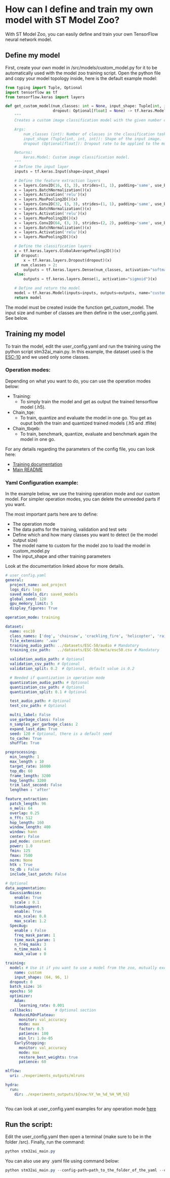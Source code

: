 # How can I define and train my own model with ST Model Zoo?

With ST Model Zoo, you can easily define and train your own TensorFlow neural network model.

## Define my model

First, create your own model in /src/models/custom_model.py for it to be automatically used with the model zoo training script.
Open the python file and copy your model topology inside, here is the default example model:

```python
from typing import Tuple, Optional
import tensorflow as tf
from tensorflow.keras import layers

def get_custom_model(num_classes: int = None, input_shape: Tuple[int, int, int] = None,
                     dropout: Optional[float] = None) -> tf.keras.Model:
    """
    Creates a custom image classification model with the given number of classes and input shape.

    Args:
        num_classes (int): Number of classes in the classification task.
        input_shape (Tuple[int, int, int]): Shape of the input image.
        dropout (Optional[float]): Dropout rate to be applied to the model.

    Returns:
        keras.Model: Custom image classification model.
    """
    # Define the input layer
    inputs = tf.keras.Input(shape=input_shape)

    # Define the feature extraction layers
    x = layers.Conv2D(16, (3, 3), strides=(1, 1), padding='same', use_bias=False)(inputs)
    x = layers.BatchNormalization()(x)
    x = layers.Activation('relu')(x)
    x = layers.MaxPooling2D()(x)
    x = layers.Conv2D(32, (3, 3), strides=(1, 1), padding='same', use_bias=False)(x)
    x = layers.BatchNormalization()(x)
    x = layers.Activation('relu')(x)
    x = layers.MaxPooling2D()(x)
    x = layers.Conv2D(64, (3, 3), strides=(2, 2), padding='same', use_bias=False)(x)
    x = layers.BatchNormalization()(x)
    x = layers.Activation('relu')(x)
    x = layers.MaxPooling2D()(x)

    # Define the classification layers
    x = tf.keras.layers.GlobalAveragePooling2D()(x)
    if dropout:
        x = tf.keras.layers.Dropout(dropout)(x)
    if num_classes > 2:
        outputs = tf.keras.layers.Dense(num_classes, activation="softmax")(x)
    else:
        outputs = tf.keras.layers.Dense(1, activation="sigmoid")(x)

    # Define and return the model
    model = tf.keras.Model(inputs=inputs, outputs=outputs, name="custom_model")
    return model

```
The model must be created inside the function get_custom_model. The input size and number of classes are then define in the user_config.yaml. See below.

## Training my model

To train the model, edit the user_config.yaml and run the training using the python script stm32ai_main.py.
In this example, the dataset used is the [ESC-10](https://github.com/karolpiczak/ESC-50) and we used only some classes.

### Operation modes:

Depending on what you want to do, you can use the operation modes below:

- Training:
    - To simply train the model and get as output the trained tensorflow model (.h5).
- Chain_tqe:
    - To train, quantize and evaluate the model in one go. You get as ouput both the train and quantized trained models (.h5 and .tflite)
- Chain_tbqeb:
    - To train, benchmark, quantize, evaluate and benchmark again the model in one go.

For any details regarding the parameters of the config file, you can look here:

- [Training documentation](../../../src/training/README.md)
- [Main README](../../../src/README.md)


### Yaml Configuration example:

In the example below, we use the training operation mode and our custom model. 
For simpler operation modes, you can delete the unneeded parts if you want. 

The most important parts here are to define:
- The operation mode
- The data paths for the training, validation and test sets
- Define which and how many classes you want to detect (ie the model output size)
- The model name to custom for the model zoo to load the model in custom_model.py
- The input_shape and other training parameters

Look at the documentation linked above for more details.

```yaml
# user_config.yaml
general:
  project_name: aed_project
  logs_dir: logs
  saved_models_dir: saved_models
  global_seed: 120
  gpu_memory_limit: 5
  display_figures: True 

operation_mode: training

dataset:
  name: esc10
  class_names: ['dog', 'chainsaw', 'crackling_fire', 'helicopter', 'rain', 'crying_baby', 'clock_tick', 'sneezing', 'rooster', 'sea_waves']
  file_extension: '.wav'
  training_audio_path: ../datasets/ESC-50/audio # Mandatory
  training_csv_path:   ../datasets/ESC-50/meta/esc50.csv # Mandatory

  validation_audio_path: # Optional
  validation_csv_path: # Optional
  validation_split: 0.2  # Optional, default value is 0.2

  # Needed if quantization in operation mode
  quantization_audio_path: # Optional
  quantization_csv_path: # Optional
  quantization_split: 0.1 # Optional

  test_audio_path: # Optional
  test_csv_path: # Optional

  multi_label: False 
  use_garbage_class: False 
  n_samples_per_garbage_class: 2
  expand_last_dim: True
  seed: 120 # Optional, there is a default seed
  to_cache: True
  shuffle: True

preprocessing:
  min_length: 1
  max_length : 10
  target_rate: 16000
  top_db: 60
  frame_length: 3200
  hop_length: 3200
  trim_last_second: False
  lengthen : 'after'

feature_extraction:
  patch_length: 96
  n_mels: 64
  overlap: 0.25
  n_fft: 512
  hop_length: 160
  window_length: 400
  window: hann
  center: False
  pad_mode: constant
  power: 1.0
  fmin: 125
  fmax: 7500
  norm: None
  htk : True
  to_db : False
  include_last_patch: False

# Optional 
data_augmentation:
  GaussianNoise: 
    enable: True
    scale : 0.1
  VolumeAugment:
    enable: True
    min_scale: 0.8
    max_scale: 1.2
  SpecAug: 
    enable : False
    freq_mask_param: 1
    time_mask_param: 1
    n_freq_mask: 3
    n_time_mask: 4
    mask_value : 0

training:
  model: # Use it if you want to use a model from the zoo, mutually exclusive with 'general.model_path'
    name: custom
    input_shape: (64, 96, 1)
  dropout: 0
  batch_size: 16
  epochs: 50 
  optimizer:
    Adam:
      learning_rate: 0.001
  callbacks:          # Optional section
    ReduceLROnPlateau:
      monitor: val_accuracy
      mode: max
      factor: 0.5
      patience: 100
      min_lr: 1.0e-05
    EarlyStopping:
      monitor: val_accuracy
      mode: max
      restore_best_weights: true
      patience: 60

mlflow:
  uri: ./experiments_outputs/mlruns

hydra:
  run:
    dir: ./experiments_outputs/${now:%Y_%m_%d_%H_%M_%S}
  
```

You can look at user_config.yaml examples for any operation mode [here](https://github.com/STMicroelectronics/stm32ai-modelzoo-services/tree/main/audio_event_detection/src/config_file_examples)

## Run the script:

Edit the user_config.yaml then open a terminal (make sure to be in the folder /src). Finally, run the command:

```powershell
python stm32ai_main.py
```
You can also use any .yaml file using command below:
```powershell
python stm32ai_main.py --config-path=path_to_the_folder_of_the_yaml --config-name=name_of_your_yaml_file
```